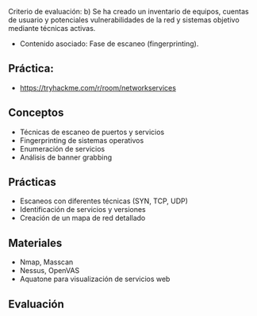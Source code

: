 Criterio de evaluación:
b) Se ha creado un inventario de equipos, cuentas de usuario y potenciales vulnerabilidades de la red y sistemas objetivo mediante técnicas activas.

* Contenido asociado: Fase de escaneo (fingerprinting).


## Práctica:
- https://tryhackme.com/r/room/networkservices

## Conceptos
- Técnicas de escaneo de puertos y servicios
- Fingerprinting de sistemas operativos
- Enumeración de servicios
- Análisis de banner grabbing

## Prácticas
- Escaneos con diferentes técnicas (SYN, TCP, UDP)
- Identificación de servicios y versiones
- Creación de un mapa de red detallado

## Materiales
- Nmap, Masscan
- Nessus, OpenVAS
- Aquatone para visualización de servicios web

## Evaluación